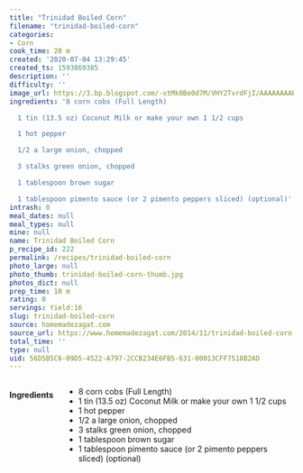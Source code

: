 ```yaml
---
title: "Trinidad Boiled Corn"
filename: "trinidad-boiled-corn"
categories:
- Corn
cook_time: 20 m
created: '2020-07-04 13:29:45'
created_ts: 1593869385
description: ''
difficulty: ''
image_url: https://3.bp.blogspot.com/-xtMk0Bo0d7M/VHY2TvrdFjI/AAAAAAAABzg/ODN5VSOyfIw/s1600/Boiled_Corn4.jpg
ingredients: '8 corn cobs (Full Length)

  1 tin (13.5 oz) Coconut Milk or make your own 1 1/2 cups

  1 hot pepper

  1/2 a large onion, chopped

  3 stalks green onion, chopped

  1 tablespoon brown sugar

  1 tablespoon pimento sauce (or 2 pimento peppers sliced) (optional)'
intrash: 0
meal_dates: null
meal_types: null
mine: null
name: Trinidad Boiled Corn
p_recipe_id: 222
permalink: /recipes/trinidad-boiled-corn
photo_large: null
photo_thumb: trinidad-boiled-corn-thumb.jpg
photos_dict: null
prep_time: 10 m
rating: 0
servings: Yield:16
slug: trinidad-boiled-corn
source: homemadezagat.com
source_url: https://www.homemadezagat.com/2014/11/trinidad-boiled-corn.html
total_time: ''
type: null
uid: 56D5B5C6-09D5-4522-A797-2CCB234E6FB5-631-00013CFF7518B2AD
---
```

<div class="large-8 medium-7 columns" id="writeup">	</div><!-- #writeup -->
</div><!-- #row-one -->
<div class="row" id="row-two">	<div class="medium-4 small-5 columns" id="ingredients"><h4>Ingredients</h4><div class="box box-ingredients content"><ul>
<li>8 corn cobs (Full Length)</li>
<li>1 tin (13.5 oz) Coconut Milk or make your own 1 1/2 cups</li>
<li>1 hot pepper</li>
<li>1/2 a large onion, chopped</li>
<li>3 stalks green onion, chopped</li>
<li>1 tablespoon brown sugar</li>
<li>1 tablespoon pimento sauce (or 2 pimento peppers sliced) (optional)</li>
</ul>
</div>	</div>	<div class="medium-6 small-7 columns" id="directions">	</div>